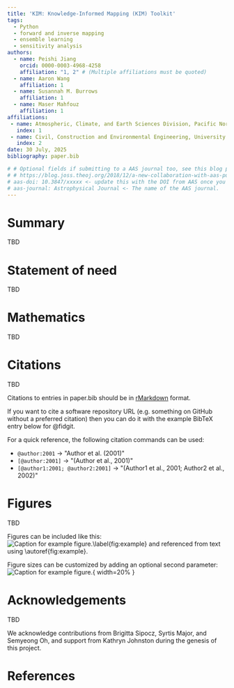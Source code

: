 ```yaml
---
title: 'KIM: Knowledge-Informed Mapping (KIM) Toolkit'
tags:
  - Python
  - forward and inverse mapping
  - ensemble learning
  - sensitivity analysis
authors:
  - name: Peishi Jiang
    orcid: 0000-0003-4968-4258
    affiliation: "1, 2" # (Multiple affiliations must be quoted)
  - name: Aaron Wang
    affiliation: 1
  - name: Susannah M. Burrows
    affiliation: 1
  - name: Maser Mahfouz
    affiliation: 1
affiliations:
 - name: Atmospheric, Climate, and Earth Sciences Division, Pacific Northwest National Laboratory, Richland, Washington, USA
   index: 1
 - name: Civil, Construction and Environmental Engineering, University of Alabama, Tuscaloosa, Alabama, USA
   index: 2
date: 30 July, 2025
bibliography: paper.bib

# # Optional fields if submitting to a AAS journal too, see this blog post:
# # https://blog.joss.theoj.org/2018/12/a-new-collaboration-with-aas-publishing
# aas-doi: 10.3847/xxxxx <- update this with the DOI from AAS once you know it.
# aas-journal: Astrophysical Journal <- The name of the AAS journal.
---
```


# Summary
TBD


# Statement of need

TBD

# Mathematics

TBD


# Citations

TBD

Citations to entries in paper.bib should be in
[rMarkdown](http://rmarkdown.rstudio.com/authoring_bibliographies_and_citations.html)
format.

If you want to cite a software repository URL (e.g. something on GitHub without a preferred
citation) then you can do it with the example BibTeX entry below for @fidgit.

For a quick reference, the following citation commands can be used:
- `@author:2001`  ->  "Author et al. (2001)"
- `[@author:2001]` -> "(Author et al., 2001)"
- `[@author1:2001; @author2:2001]` -> "(Author1 et al., 2001; Author2 et al., 2002)"

# Figures

TBD

Figures can be included like this:
![Caption for example figure.\label{fig:example}](figure.png)
and referenced from text using \autoref{fig:example}.

Figure sizes can be customized by adding an optional second parameter:
![Caption for example figure.](figure.png){ width=20% }

# Acknowledgements

TBD

We acknowledge contributions from Brigitta Sipocz, Syrtis Major, and Semyeong
Oh, and support from Kathryn Johnston during the genesis of this project.

# References